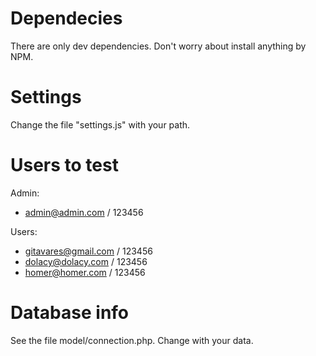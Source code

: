# Dependecies

There are only dev dependencies. Don't worry about install anything by NPM.

# Settings

Change the file "settings.js" with your path.

# Users to test

Admin: 
- admin@admin.com / 123456

Users:
- gitavares@gmail.com / 123456
- dolacy@dolacy.com / 123456
- homer@homer.com / 123456

# Database info

See the file model/connection.php. Change with your data.
